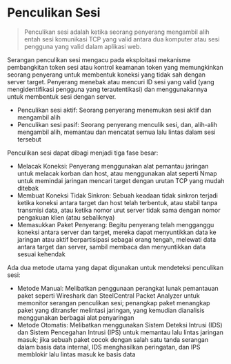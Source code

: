 # Penculikan Sesi
> Penculikan sesi adalah ketika seorang penyerang mengambil alih entah sesi komunikasi TCP yang valid antara dua komputer atau sesi pengguna yang valid dalam aplikasi web.

Serangan penculikan sesi mengacu pada eksploitasi mekanisme pembangkitan token sesi atau kontrol keamanan token yang memungkinkan seorang penyerang untuk membentuk koneksi yang tidak sah dengan server target. Penyerang menebak atau mencuri ID sesi yang valid (yang mengidentifikasi pengguna yang terautentikasi) dan menggunakannya untuk membentuk sesi dengan server.

- Penculikan sesi aktif: Seorang penyerang menemukan sesi aktif dan mengambil alih
- Penculikan sesi pasif: Seorang penyerang menculik sesi, dan, alih-alih mengambil alih, memantau dan mencatat semua lalu lintas dalam sesi tersebut

Penculikan sesi dapat dibagi menjadi tiga fase besar:
- Melacak Koneksi: Penyerang menggunakan alat pemantau jaringan untuk melacak korban dan host, atau menggunakan alat seperti Nmap untuk memindai jaringan mencari target dengan urutan TCP yang mudah ditebak
- Membuat Koneksi Tidak Sinkron: Sebuah keadaan tidak sinkron terjadi ketika koneksi antara target dan host telah terbentuk, atau stabil tanpa transmisi data, atau ketika nomor urut server tidak sama dengan nomor pengakuan klien (atau sebaliknya)
- Memasukkan Paket Penyerang: Begitu penyerang telah mengganggu koneksi antara server dan target, mereka dapat menyuntikkan data ke jaringan atau aktif berpartisipasi sebagai orang tengah, melewati data antara target dan server, sambil membaca dan menyuntikkan data sesuai kehendak

Ada dua metode utama yang dapat digunakan untuk mendeteksi penculikan sesi:
- Metode Manual: Melibatkan penggunaan perangkat lunak pemantauan paket seperti Wireshark dan SteelCentral Packet Analyzer untuk memonitor serangan penculikan sesi; penangkap paket menangkap paket yang ditransfer melintasi jaringan, yang kemudian dianalisis menggunakan berbagai alat penyaringan
- Metode Otomatis: Melibatkan menggunakan Sistem Deteksi Intrusi (IDS) dan Sistem Pencegahan Intrusi (IPS) untuk memantau lalu lintas jaringan masuk; jika sebuah paket cocok dengan salah satu tanda serangan dalam basis data internal, IDS menghasilkan peringatan, dan IPS memblokir lalu lintas masuk ke basis data
